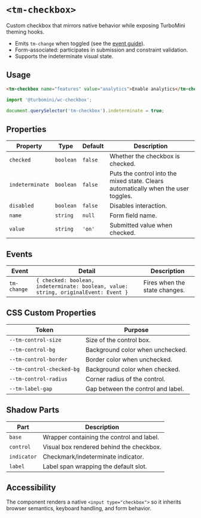 # `<tm-checkbox>`

Custom checkbox that mirrors native behavior while exposing TurboMini theming hooks.

- Emits `tm-change` when toggled (see the [event guide](../../docs/web-components/events.md)).
- Form-associated: participates in submission and constraint validation.
- Supports the indeterminate visual state.

## Usage

```html
<tm-checkbox name="features" value="analytics">Enable analytics</tm-checkbox>
```

```js
import '@turbomini/wc-checkbox';

document.querySelector('tm-checkbox').indeterminate = true;
```

## Properties

| Property | Type | Default | Description |
| --- | --- | --- | --- |
| `checked` | `boolean` | `false` | Whether the checkbox is checked. |
| `indeterminate` | `boolean` | `false` | Puts the control into the mixed state. Clears automatically when the user toggles. |
| `disabled` | `boolean` | `false` | Disables interaction. |
| `name` | `string` | `null` | Form field name. |
| `value` | `string` | `'on'` | Submitted value when checked. |

## Events

| Event | Detail | Description |
| --- | --- | --- |
| `tm-change` | `{ checked: boolean, indeterminate: boolean, value: string, originalEvent: Event }` | Fires when the state changes. |

## CSS Custom Properties

| Token | Purpose |
| --- | --- |
| `--tm-control-size` | Size of the control box. |
| `--tm-control-bg` | Background color when unchecked. |
| `--tm-control-border` | Border color when unchecked. |
| `--tm-control-checked-bg` | Background color when checked. |
| `--tm-control-radius` | Corner radius of the control. |
| `--tm-label-gap` | Gap between the control and label. |

## Shadow Parts

| Part | Description |
| --- | --- |
| `base` | Wrapper containing the control and label. |
| `control` | Visual box rendered behind the checkbox. |
| `indicator` | Checkmark/indeterminate indicator. |
| `label` | Label span wrapping the default slot. |

## Accessibility

The component renders a native `<input type="checkbox">` so it inherits browser semantics, keyboard handling, and form behavior.
